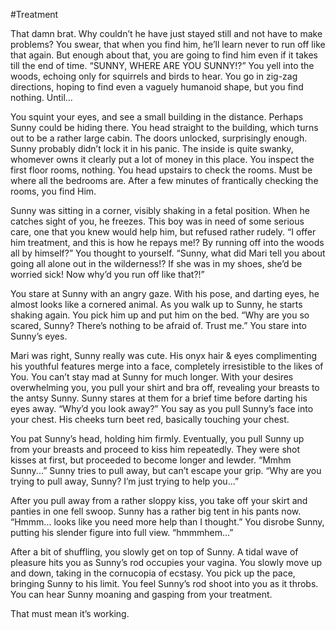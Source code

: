 #Treatment

That damn brat. Why couldn’t he have just stayed still and not have to make problems? You swear, that when you find him, he’ll learn never to run off like that again. But enough about that, you are going to find him even if it takes till the end of time. “SUNNY, WHERE ARE YOU SUNNY!?” You yell into the woods, echoing only for squirrels and birds to hear. You go in zig-zag directions, hoping to find even a vaguely humanoid shape, but you find nothing. Until...

You squint your eyes, and see a small building in the distance. Perhaps Sunny could be hiding there. You head straight to the building, which turns out to be a rather large cabin. The doors unlocked, surprisingly enough. Sunny probably didn’t lock it in his panic. The inside is quite swanky, whomever owns it clearly put a lot of money in this place. You inspect the first floor rooms, nothing. You head upstairs to check the rooms. Must be where all the bedrooms are. After a few minutes of frantically checking the rooms, you find Him.

Sunny was sitting in a corner, visibly shaking in a fetal position. When he catches sight of you, he freezes. This boy was in need of some serious care, one that you knew would help him, but refused rather rudely. “I offer him treatment, and this is how he repays me!? By running off into the woods all by himself?” You thought to yourself. “Sunny, what did Mari tell you about going all alone out in the wilderness!? If she was in my shoes, she’d be worried sick! Now why’d you run off like that?!” 

You stare at Sunny with an angry gaze. With his pose, and darting eyes, he almost looks like a cornered animal. As you walk up to Sunny, he starts shaking again. You pick him up and put him on the bed. “Why are you so scared, Sunny? There’s nothing to be afraid of. Trust me.” You stare into Sunny’s eyes.

Mari was right, Sunny really was cute. His onyx hair & eyes complimenting his youthful features merge into a face, completely irresistible to the likes of You. You can’t stay mad at Sunny for much longer. With your desires overwhelming you, you pull your shirt and bra off, revealing your breasts to the antsy Sunny. Sunny stares at them for a brief time before darting his eyes away. “Why’d you look away?” You say as you pull Sunny’s face into your chest. His cheeks turn beet red, basically touching your chest.

You pat Sunny’s head, holding him firmly. Eventually, you pull Sunny up from your breasts and proceed to kiss him repeatedly. They were shot kisses at first, but proceeded to become longer and lewder. “Mmhm Sunny...” Sunny tries to pull away, but can’t escape your grip. “Why are you trying to pull away, Sunny? I’m just trying to help you...”

After you pull away from a rather sloppy kiss, you take off your skirt and panties in one fell swoop. Sunny has a rather big tent in his pants now. “Hmmm... looks like you need more help than I thought.” You disrobe Sunny, putting his slender figure into full view. “hmmmhem...” 

After a bit of shuffling, you slowly get on top of Sunny. A tidal wave of pleasure hits you as Sunny’s rod occupies your vagina. You slowly move up and down, taking in the cornucopia of ecstasy. You pick up the pace, bringing Sunny to his limit. You feel Sunny’s rod shoot into you as it throbs. You can hear Sunny moaning and gasping from your treatment. 

That must mean it’s working.
